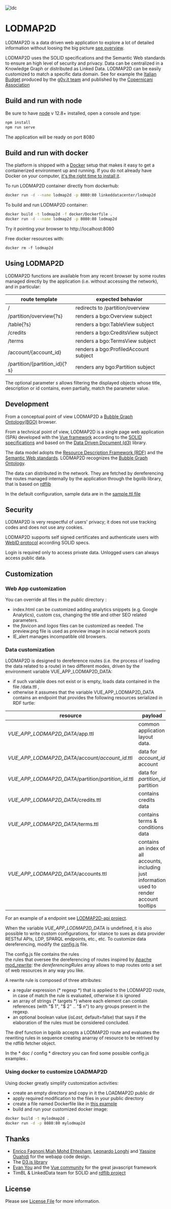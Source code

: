 ![ldc](http://linkeddata.center/resources/v4/logo/Logo-colori-trasp_oriz-640x220.png)
# LODMAP2D

LODMAP2D is a data driven web application to explore a lot of detailed information without loosing the big picture [see overview](http://bit.ly/lodmap2d_p).

LODMAP2D uses the SOLID specifications and the Semantic Web standards to ensure an high level of security and privacy. Data can be centralized in a Knowledge Graph or distributed as Linked Data. LODMAP2D can be easily customized to match a specific data domain. See for example the [Italian Budget](https://budget.g0v.it) produced by the [g0v.it team](https://github.com/gov-it/) and published by the [Copernicani Association](http://copernicani.it)


## Build and run with node

Be sure to have [node](https://nodejs.org) v 12.8+ installed, open a console and type:

```bash
npm install
npm run serve
```

The application will be ready on port 8080

 
## Build and run with docker

The platform is shipped with a [Docker](https://docker.com) setup that makes it easy to get a containerized  environment up and running. If you do not already have Docker on your computer, 
[it's the right time to install it](https://docs.docker.com/install/).

To run LODMAP2D container directly from dockerhub:

```bash
docker run -d --name lodmap2d -p 8080:80 linkeddatacenter/lodmap2d
```


To build and run LODMAP2D container:

```bash
docker build -t lodmap2d -f docker/Dockerfile .
docker run -d --name lodmap2d -p 8080:80 lodmap2d
```


Try it pointing your browser to http://localhost:8080

Free docker resources with:

```
docker rm -f lodmap2d
```

## Using LODMAP2D



LODMAP2D functions are available from any recent browser by some routes managed directly by the application (i.e. without accessing the network), and in particular:

| route template                | expected behavior                     |
|------------------------------ |-------------------------------------- |
| /                             | redirects to /partition/overview		|
| /partition/overview{?s}       | renders a bgo:Overview subject		|
| /table{?s}                    | renders a bgo:TableView subject		|
| /credits                      | renders a bgo:CreditsView subject		|
| /terms                        | renders a bgo:TermsView subject		|
| /account/{account_id}         | renders a bgo:ProfiledAccount subject	|
| /partition/{partition_id}{?s} | renders any bgo:Partition subject		|



The optional parameter *s* allows filtering the displayed objects whose title,  description or id contains, even partially, match the parameter value.


## Development

From a conceptual point of view LODMAP2D a [Bubble Graph Ontology(BGO)](http://linkeddata.center/lodmap-bgo/v1) browser.

From a technical point of view, LODMAP2D is a single page web application (SPA) developed with the [Vue framework](https://vuejs.org/) according to the [SOLID specifications](https://github.com/solid/solid-spec) and based on the [Data Driven Document (d3)](https://d3js.org/) library.


The data model adopts the [Resource Description Framework (RDF)](https://www.w3.org/RDF/) and the [Semantic Web standards](https://www.w3.org/standards/semanticweb/data). 
LODMAP2D recognizes the [Bubble Graph Ontology](http://linkeddata.center/lodmap-bgo/v1).

The data can distributed in the network. They are fetched by dereferencing the routes managed internally by the application through the bgolib library, that is based on [rdflib](https://github.com/linkeddata/rdflib.js/) 

In the default configuration, sample data are in the 
[sample.ttl file](public/sample.ttl)

## Security

LODMAP2D is very respectful of users' privacy; it does not use tracking codes and does not use any cookies.

LODMAP2D supports self signed certificates and  authenticate users with [WebID protocol](https://www.w3.org/wiki/WebID) according SOLID specs. 

Login is required only to access  private data. Unlogged users can always access public data.

## Customization

### Web App customization

You can override all files in the *public* directory :

- index.html can be customized adding analytics snippets (e.g. Google Analytics), custom css, changing the title and other SEO related parameters.
- the *favicon* and *logos* files can be customized as needed. The preview.png file is used as preview image in social network posts
- IE_alert manages incompatible old browsers.
   


### Data customization

LODMAP2D is designed to dereference routes (i.e. the process of loading the data related to a route) in two different modes, driven by the environment variable VUE_APP_LODMAP2D_DATA: 

- if such variable does not exist or is empty,  loads data contained in the file /data.ttl ,
- otherwise it assumes  that the variable VUE_APP_LODMAP2D_DATA contains an endpoint that provides the following resources serialized in RDF turtle:

resource | payload
------- | -------------------
*VUE_APP_LODMAP2D_DATA*/app.ttl | common application layout data.
*VUE_APP_LODMAP2D_DATA*/account/*account_id*.ttl  | data for *account_id* account
*VUE_APP_LODMAP2D_DATA*/partition/*partition_id*.ttl  | data for *partition_id* partition
*VUE_APP_LODMAP2D_DATA*/credits.ttl | contains credits data 
*VUE_APP_LODMAP2D_DATA*/terms.ttl | contains terms & conditions data 
*VUE_APP_LODMAP2D_DATA*/accounts.ttl | contains an index of all accounts, including just information used to render account tooltips

For an example of a endpoint see [LODMAP2D-api project](https://github.com/linkeddatacenter/LODMAP2D-api).

When the variable *VUE_APP_LODMAP2D_DATA* is undefined, it is also  possible to write custom configurations, for istance to sues as data provider RESTful APIs, LDP, SPARQL endpoints, etc., etc.
To customize data dereferencing, modify the [config.js](config.js) file.

The config.js file contains the rules  
the rules that oversee the dereferencing of routes
inspired by  [Apache mod_rewrite](https://httpd.apache.org/docs/current/rewrite/): the *dereferencingRules* array allows to map routes onto a set of web resources in any way you like.

A rewrite rule is composed of three attributes:

- a regular expression (* regexp *) that is applied to the LODMAP2D route, in case of match the rule is evaluated,
otherwise it is ignored
- an array of strings (* targets *) where each element can contain references (with "$ 1", "$ 2" .. "$ n") to any groups present in the regexp.
- an optional boolean value (*isLast*, default=false) that says if the elaboration of the rules must be considered concluded.

The dref function in bgolib accepts a LODMAP2D route and evaluates the rewriting rules in sequence creating anarray of resource to be retrived by the rdflib fetcher object.

In the * doc / config * directory you can find some possible config.js examples .

### Using docker to customize LOADMAP2D

Using docker greatly simplify customization activities:

- create an empty directory and copy in it the LOADMAP2D public dir
- apply required modification to the files in your public directory
- create a file named Dockerfile like in [this example](https://gist.github.com/ecow/4a5a22c2ed6b3987043931c3b8355fed)
- build and run your customized docker image:

```bash
docker build -t mylodmap2d .
docker run -d -p 8080:80 mylodmap2d
```

## Thanks

- [Enrico Fagnoni](https://github.com/ecow),[Miah Mohd Ehtesham](https://github.com/miahmohd), [Leonardo Longhi](https://github.com/LeonardoLonghi) and [Yassine Ouahidi](https://github.com/YassineOuahidi) for the webapp code design.
- The [D3.js library](https://d3js.org/)
- [Evan You](http://evanyou.me/) and the [Vue community](https://vuejs.org) for the great javascript framework
- TimBL & LinkedData team for SOLID and [rdflib project](https://github.com/linkeddata/rdflib.js)

## License

Please see [License File](LICENSE) for more information.
